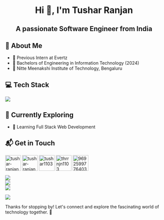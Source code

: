 <h1 align="center">Hi 👋, I'm Tushar Ranjan</h1>
<h2 align="center">A passionate Software Engineer from India</h3>

## 🚀 About Me

- 🔭 Previous Intern at Evertz
- 📝 Bachelors of Engineering in Information Technology (2024)
- 🌱 Nitte Meenakshi Institute of Technology, Bengaluru

## 💻 Tech Stack
[![](https://skillicons.dev/icons?i=c,cpp,java,python,html,css,js,express,nodejs,react,linux,mongodb,mysql,spring,git,github,vscode,postman,idea,windows,latex)]()

## 🌱 Currently Exploring

- 🚀 Learning Full Stack Web Development
<!--  - Exploring the ins and outs of React and Redux for dynamic front-end experiences.
  - Navigating through the world of React Router for seamless page transitions.
  - Styling with Tailwind CSS to create modern and responsive user interfaces.
  - Building server-side applications with Node.js, a powerful JavaScript web framework.
  - Diving into MongoDB for efficient and scalable database management.  -->

## 📬 Get in Touch
<p align="left">
<a href="https://www.linkedin.com/in/tushar-ranjan-1b033a250" target="blank"><img align="center" src="https://skillicons.dev/icons?i=linkedin" alt="tushar-ranjan" height="50" width="50" /></a>
<a href="https://leetcode.com/u/tushar0004" target="blank"><img align="center" src="https://raw.githubusercontent.com/rahuldkjain/github-profile-readme-generator/master/src/images/icons/Social/leet-code.svg" alt="tushar-ranjan" height="50" width="50" /></a>
<a href="https://instagram.com/tushar1103_" target="blank"><img align="center" src="https://raw.githubusercontent.com/rahuldkjain/github-profile-readme-generator/master/src/images/icons/Social/instagram.svg" alt="tushar1103_" height="50" width="50" /></a>
<a href="https://www.geeksforgeeks.org/user/thrrnjn1103/" target="blank"><img align="center" src="https://raw.githubusercontent.com/rahuldkjain/github-profile-readme-generator/master/src/images/icons/Social/geeks-for-geeks.svg" alt="thrrnjn1103" height="50" width="50" /></a>
<a href="https://discord.gg/969259977640390687" target="blank"><img align="center" src="https://raw.githubusercontent.com/rahuldkjain/github-profile-readme-generator/master/src/images/icons/Social/discord.svg" alt="969259977640390687" height="50" width="50" /></a>
</p>

![](https://github-readme-stats.vercel.app/api?username=tushar110302&theme=dark&hide_border=true&include_all_commits=true) <br/>
![](https://github-readme-streak-stats.herokuapp.com/?user=tushar110302&theme=dark&hide_border=true)<br/>
![](https://github-readme-stats.vercel.app/api/top-langs/?username=tushar110302&theme=dark&hide_border=true&include_all_commits=true&count_private=true&layout=compact)<br/>


[![](https://visitcount.itsvg.in/api?id=tushar110302&icon=0&color=0)](https://visitcount.itsvg.in)


Thanks for stopping by! Let's connect and explore the fascinating world of technology together. 🚀



<!--

Here are some ideas to get you started:

- 🔭 I’m currently working on ...
- 🌱 I’m currently learning ...
- 👯 I’m looking to collaborate on ...
- 🤔 I’m looking for help with ...
- 💬 Ask me about ...
- 📫 How to reach me: ...
- 😄 Pronouns: ...
- ⚡ Fun fact: ...
-->

